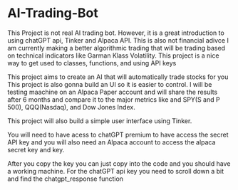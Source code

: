 # AI-Trading-Bot
This Project is not real AI trading bot. However, it is a great introduction to using chatGPT api, Tinker and Alpaca API. This is also not financial adivce I am currently making a better algorithmic trading that will be trading based on technical indicators like Garman Klass Volatility. This project is a nice way to get used to classes, functions, and using API keys

This project aims to create an AI that will automatically trade stocks for you
This project is also gonna build an UI so it is easier to control. I will be testing maachine on an Alpaca Paper account and will share the results after 6 months and compare it to the major metrics like and SPY(S and P 500), QQQ(Nasdaq), and Dow Jones Index.

This project will also build a simple user interface using Tinker. 

You will need to have acess to chatGPT premium to have access the secret API key and you will also need an Alpaca account to access the alpaca secret key and key.


After you copy the key you can just copy into the code and you should have a working machine. For the chatGPT api key you need to scroll down a bit and find the chatgpt_response function
